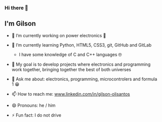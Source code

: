 ### Hi there 👋

<!--
**Gilosantos/Gilosantos** is a ✨ _special_ ✨ repository because its `README.md` (this file) appears on your GitHub profile.

Here are some ideas to get you started:-->
## I'm Gilson

- 🔭 I’m currently working on power electronics 💪
  
- 🌱 I’m currently learning Python, HTML5, CSS3, git, GitHub and GitLab
    - I have some knowledge of C and C++ languages 🤓
       
- 🎯 My goal is to develop projects where electronics and programming work together, bringing together the best of both universes

- 💬 Ask me about: electronics, programming, microcontrolers and formula 1 😁
  
- 📫 How to reach me: www.linkedin.com/in/gilson-olisantos

- 😄 Pronouns: he / him
  
- ⚡ Fun fact: I do not drive

